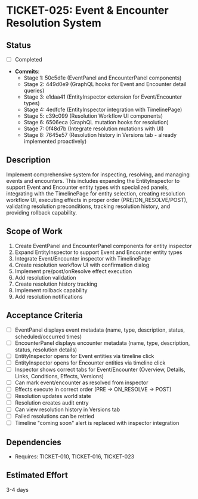 # TICKET-025: Event & Encounter Resolution System

## Status

- [ ] Completed
- **Commits**:
  - Stage 1: 50c5d1e (EventPanel and EncounterPanel components)
  - Stage 2: 449d0e9 (GraphQL hooks for Event and Encounter detail queries)
  - Stage 3: e1daa41 (EntityInspector extension for Event/Encounter types)
  - Stage 4: 4edfcfe (EntityInspector integration with TimelinePage)
  - Stage 5: c39c099 (Resolution Workflow UI components)
  - Stage 6: 6506eca (GraphQL mutation hooks for resolution)
  - Stage 7: 0f48d7b (Integrate resolution mutations with UI)
  - Stage 8: 7645e57 (Resolution history in Versions tab - already implemented proactively)

## Description

Implement comprehensive system for inspecting, resolving, and managing events and encounters. This includes expanding the EntityInspector to support Event and Encounter entity types with specialized panels, integrating with the TimelinePage for entity selection, creating resolution workflow UI, executing effects in proper order (PRE/ON_RESOLVE/POST), validating resolution preconditions, tracking resolution history, and providing rollback capability.

## Scope of Work

1. Create EventPanel and EncounterPanel components for entity inspector
2. Expand EntityInspector to support Event and Encounter entity types
3. Integrate Event/Encounter inspector with TimelinePage
4. Create resolution workflow UI with confirmation dialog
5. Implement pre/post/onResolve effect execution
6. Add resolution validation
7. Create resolution history tracking
8. Implement rollback capability
9. Add resolution notifications

## Acceptance Criteria

- [ ] EventPanel displays event metadata (name, type, description, status, scheduled/occurred times)
- [ ] EncounterPanel displays encounter metadata (name, type, description, status, resolution details)
- [ ] EntityInspector opens for Event entities via timeline click
- [ ] EntityInspector opens for Encounter entities via timeline click
- [ ] Inspector shows correct tabs for Event/Encounter (Overview, Details, Links, Conditions, Effects, Versions)
- [ ] Can mark event/encounter as resolved from inspector
- [ ] Effects execute in correct order (PRE → ON_RESOLVE → POST)
- [ ] Resolution updates world state
- [ ] Resolution creates audit entry
- [ ] Can view resolution history in Versions tab
- [ ] Failed resolutions can be retried
- [ ] Timeline "coming soon" alert is replaced with inspector integration

## Dependencies

- Requires: TICKET-010, TICKET-016, TICKET-023

## Estimated Effort

3-4 days
